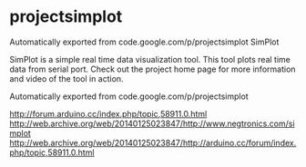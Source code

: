 # projectsimplot
Automatically exported from code.google.com/p/projectsimplot
SimPlot

SimPlot is a simple real time data visualization tool. This tool plots real time data from serial port. Check out the project home page for more information and video of the tool in action.

Automatically exported from code.google.com/p/projectsimplot

http://forum.arduino.cc/index.php/topic,58911.0.html http://web.archive.org/web/20140125023847/http://www.negtronics.com/simplot http://web.archive.org/web/20140125023847/http://arduino.cc/forum/index.php/topic,58911.0.html
